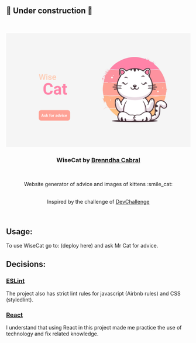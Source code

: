 ## :construction: Under construction :construction:
<br/>
<p align="center">
    <img src="./public/assets/images/banner.png" alt="" width="1000">

  <h3 align="center">WiseCat by <a href="https://www.linkedin.com/in/brenndhacabral/">Brenndha Cabral</a></h3>
 <br/>
  <p align="center">
     Website generator of advice and images of kittens :smile_cat:
       <br/>
    <br/>
		<p align="center">Inspired by the challenge of
    	<a href="https://github.com/devchallenge-io/wisegoat">DevChallenge</a>
    </p>
  </p>
</p>
<br/>

## **Usage**:
To use WiseCat go to: (deploy here) and ask Mr Cat for advice.
<br/>

## **Decisions**:
### [**ESLint**](https://github.com/airbnb/javascript)
The project also has strict lint rules for javascript (Airbnb rules) and CSS (styledlint).

### [**React**](https://reactjs.org/)
I understand that using React in this project made me practice the use of technology and fix related knowledge.

